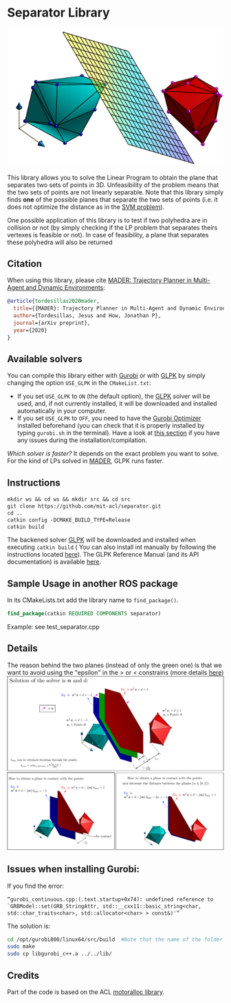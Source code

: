 Separator Library
========================

![](./imgs/polyhedra.png) 

This library allows you to solve the Linear Program to obtain the plane that separates two sets of points in 3D. Unfeasibility of the problem means that the two sets of points are not linearly separable. Note that this library simply finds **one** of the possible planes that separate the two sets of points (i.e. it does not optimize the distance as in the [SVM problem](https://en.wikipedia.org/wiki/Support_vector_machine)).

One possible application of this library is to test if two polyhedra are in collision or not (by simply checking if the LP problem that separates theirs vertexes is feasible or not). In case of feasibility, a plane that separates these polyhedra will also be returned

## Citation

When using this library, please cite [MADER: Trajectory Planner in Multi-Agent and Dynamic Environments](https://arxiv.org/abs/2010.11061):

```bibtex
@article{tordesillas2020mader,
  title={{MADER}: Trajectory Planner in Multi-Agent and Dynamic Environments},
  author={Tordesillas, Jesus and How, Jonathan P},
  journal={arXiv preprint},
  year={2020}
}
```

## Available solvers
You can compile this library either with [Gurobi](https://www.gurobi.com/products/gurobi-optimizer/) or with [GLPK](https://www.gnu.org/software/glpk/) by simply changing the option `USE_GLPK` in the `CMakeList.txt`:
* If you set `USE_GLPK` to `ON` (the default option), the [GLPK](https://www.gnu.org/software/glpk/) solver will be used, and, if not currently installed, it will be downloaded and installed automatically in your computer. 
* If you set `USE_GLPK` to `OFF`, you need to have the [Gurobi Optimizer](https://www.gurobi.com/products/gurobi-optimizer/) installed beforehand (you can check that it is properly installed by typing `gurobi.sh` in the terminal). Have a look at [this section](#issues-when-installing-gurobi) if you have any issues during the installation/compilation.

*Which solver is faster?* It depends on the exact problem you want to solve. For the kind of LPs solved in [MADER](https://github.com/mit-acl/mader), GLPK runs faster. 

## Instructions

```
mkdir ws && cd ws && mkdir src && cd src
git clone https://github.com/mit-acl/separator.git
cd ..
catkin config -DCMAKE_BUILD_TYPE=Release
catkin build
```

The backened solver [GLPK](https://www.gnu.org/software/glpk/) will be downloaded and installed when executing `catkin build` ( You can also install int manually by following the instructions located [here](https://en.wikibooks.org/wiki/GLPK/Linux_OS#Install)). The GLPK Reference Manual (and its API documentation) is available [here](http://www.chiark.greenend.org.uk/doc/glpk-doc/glpk.pdf).

## Sample Usage in another ROS package

In its CMakeLists.txt add the library name to `find_package()`.

```cmake
find_package(catkin REQUIRED COMPONENTS separator)
```

Example: see test_separator.cpp

## Details
The reason behind the two planes (instead of only the green one) is that we want to avoid using the "epsilon" in the > or < constrains (more details [here](https://www.joyofdata.de/blog/testing-linear-separability-linear-programming-r-glpk/#crayon-5fabe3cf5c0d3782979776:~:text=The%20conditions%20of%20a%20linear%20program,lets%20transform%20(1)%20and%20(2)%20appropriately%3A))
![](./imgs/details.png) 

## Issues when installing Gurobi:

If you find the error:
```
“gurobi_continuous.cpp:(.text.startup+0x74): undefined reference to
`GRBModel::set(GRB_StringAttr, std::__cxx11::basic_string<char,
std::char_traits<char>, std::allocator<char> > const&)'”
```
The solution is:

```bash
cd /opt/gurobi800/linux64/src/build  #Note that the name of the folder gurobi800 changes according to the Gurobi version
sudo make
sudo cp libgurobi_c++.a ../../lib/
```

## Credits
Part of the code is based on the ACL [motoralloc library](https://gitlab.com/mit-acl/creare-labdrone/motoralloc).
